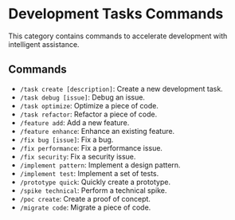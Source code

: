 # Development Tasks Commands

This category contains commands to accelerate development with intelligent assistance.

## Commands

*   `/task create [description]`: Create a new development task.
*   `/task debug [issue]`: Debug an issue.
*   `/task optimize`: Optimize a piece of code.
*   `/task refactor`: Refactor a piece of code.
*   `/feature add`: Add a new feature.
*   `/feature enhance`: Enhance an existing feature.
*   `/fix bug [issue]`: Fix a bug.
*   `/fix performance`: Fix a performance issue.
*   `/fix security`: Fix a security issue.
*   `/implement pattern`: Implement a design pattern.
*   `/implement test`: Implement a set of tests.
*   `/prototype quick`: Quickly create a prototype.
*   `/spike technical`: Perform a technical spike.
*   `/poc create`: Create a proof of concept.
*   `/migrate code`: Migrate a piece of code. 